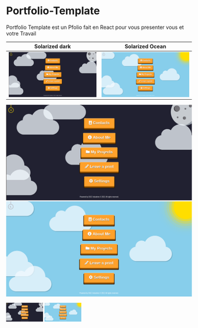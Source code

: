 # Portfolio-Template
Portfolio Template est un Pfolio fait en React pour vous presenter vous et votre Travail

Solarized dark             |  Solarized Ocean
:-------------------------:|:-------------------------:
![](https://github.com/Raiden-56/Portfolio-Template/blob/main/Images/Site-Image-1.png)  |  ![](https://github.com/Raiden-56/Portfolio-Template/blob/main/Images/Site-Image-2.png)

![Site-Image-1](https://github.com/Raiden-56/Portfolio-Template/blob/main/Images/Site-Image-1.png)
![Site-Image-2](https://github.com/Raiden-56/Portfolio-Template/blob/main/Images/Site-Image-2.png)

<p float="left">
  <img src="https://github.com/Raiden-56/Portfolio-Template/blob/main/Images/Site-Image-1.png" width="100" />
  <img src="https://github.com/Raiden-56/Portfolio-Template/blob/main/Images/Site-Image-2.png" width="100" /> 
</p>
